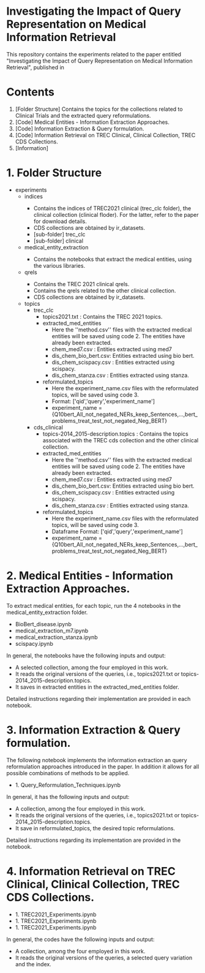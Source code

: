 # Investigating the Impact of Query Representation on Medical Information Retrieval

This repository contains the experiments related to the paper entitled "Investigating the Impact of Query Representation on Medical Information Retrieval", published in 

# Contents

1. [Folder Structure] Contains the topics for the collections related to Clinical Trials and the extracted query reformulations.
2. [Code] Medical Entities - Information Extraction Approaches.
3. [Code] Information Extraction & Query formulation.
4. [Code] Information Retrieval on TREC Clinical, Clinical Collection, TREC CDS Collections. 
5. [Information] 


# 1. Folder Structure
<ul>
  <li>experiments
  <ul>
    <li>indices</li>
       <ul>
         <li>Contains the indices of TREC2021 clinical (trec_clc folder), the clinical collection (clinical floder). For the latter, refer to the paper for download details.</li>
         <li>CDS collections are obtained by ir_datasets.</li>
         <li>[sub-folder] trec_clc</li>
         <li>[sub-folder] clinical</li>
       </ul>
      <li>medical_entity_extraction</li>
       <ul>
          <li>Contains the notebooks that extract the medical entities, using the various libraries.</li>
        </ul>
      <li>qrels</li>
       <ul>
          <li>Contains the TREC 2021 clinical qrels.</li>
          <li>Contains the qrels related to the other clinical collection.</li>
          <li>CDS collections are obtained by ir_datasets.</li>
        </ul>
      <li>topics
        <ul>
          <li>trec_clc
            <ul>
              <li>topics2021.txt : Contains the TREC 2021 topics.</li>
              <li>extracted_med_entities
                <ul>
                  <li>Here the ''method.csv'' files with the extracted medical entities will be saved using code 2. The entities have already been extracted.</li>
                  <li>chem_med7.csv : Entities extracted using med7</li>
                  <li>dis_chem_bio_bert.csv: Entities extracted using bio bert.</li>
                  <li>dis_chem_scispacy.csv : Entities extracted using scispacy.</li>
                  <li>dis_chem_stanza.csv : Entities extracted using stanza.</li>
                </ul>
              </li>
              <li>reformulated_topics
                <ul>
                  <li>Here the experiment_name.csv files with the reformulated topics, will be saved using code 3.</li>
                  <li>Format: ['qid','query','experiment_name']</li>
                  <li>experiment_name = {Q10bert_All_not_negated_NERs_keep_Sentences,...,bert_problems_treat_test_not_negated_Neg_BERT}</li>
                </ul>
              </li>
            </ul>
          </li>
          <li>cds_clinical
            <ul>
              <li>topics-2014_2015-description.topics : Contains the topics associated with the TREC cds collection and the other clinical collection.</li>
              <li>extracted_med_entities
                <ul>
                  <li>Here the ''method.csv'' files with the extracted medical entities will be saved using code 2. The entities have already been extracted.</li>
                  <li>chem_med7.csv : Entities extracted using med7</li>
                  <li>dis_chem_bio_bert.csv: Entities extracted using bio bert.</li>
                  <li>dis_chem_scispacy.csv : Entities extracted using scispacy.</li>
                  <li>dis_chem_stanza.csv : Entities extracted using stanza.</li>
                </ul>
              </li>
              <li>reformulated_topics
                <ul>
                  <li>Here the experiment_name.csv files with the reformulated topics, will be saved using code 3.</li>
                  <li>Dataframe Format: ['qid','query','experiment_name']</li>
                  <li>experiment_name = {Q10bert_All_not_negated_NERs_keep_Sentences,...,bert_problems_treat_test_not_negated_Neg_BERT}</li>
                </ul>
              </li>
            </ul>
          </li>
        </ul>
      </li>
    </ul>
  </li>
</ul>


# 2. Medical Entities - Information Extraction Approaches.
To extract medical entities, for each topic, run the 4 notebooks in the medical_entity_extraction folder. 
<ul>
  <li> BioBert_disease.ipynb </li>
  <li> medical_extraction_m7.ipynb </li>
  <li> medical_extraction_stanza.ipynb </li>
  <li> scispacy.ipynb </li>

</ul>

In general, the notebooks have the following inputs and output: 
<ul>
  <li> A selected collection, among the four employed in this work. </li>
  <li> It reads the original versions of the queries, i.e., topics2021.txt or topics-2014_2015-description.topics. </li>
  <li> It saves in extracted entities in the extracted_med_entities folder. </li>
</ul>
Detailed instructions regarding their implementation are provided in each notebook.


# 3. Information Extraction & Query formulation.
The following notebook implements the information extraction an query reformulation approaches introduced in the paper. In addition it allows for all possible combinations of methods to be applied. 

<ul>
  <li> 1. Query_Reformulation_Techniques.ipynb </li>
</ul>

In general, it has the following inputs and output: 
<ul>
  <li> A collection, among the four employed in this work. </li>
  <li> It reads the original versions of the queries, i.e., topics2021.txt or topics-2014_2015-description.topics. </li>
  <li> It save in reformulated_topics, the desired topic reformulations. </li>
</ul>
Detailed instructions regarding its implementation are provided in the notebook.

# 4. Information Retrieval on TREC Clinical, Clinical Collection, TREC CDS Collections. 

<ul>
  <li> 1. TREC2021_Experiments.ipynb </li>
  <li> 1. TREC2021_Experiments.ipynb </li>
  <li> 1. TREC2021_Experiments.ipynb </li>
</ul>

In general, the codes have the following inputs and output: 
<ul>
  <li> A collection, among the four employed in this work. </li>
  <li> It reads the original versions of the queries, a selected query variation and the index. </li>
</ul>




